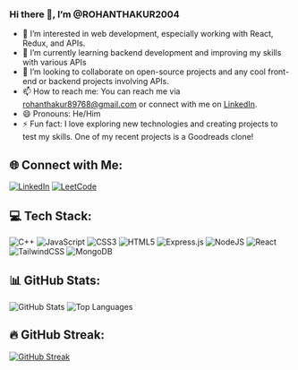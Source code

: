 
### Hi there 👋, I’m @ROHANTHAKUR2004

- 👀 I’m interested in web development, especially working with React, Redux, and APIs.
- 🌱 I’m currently learning backend development and improving my skills with various APIs 
- 💞️ I’m looking to collaborate on open-source projects and any cool front-end or backend projects involving APIs.
- 📫 How to reach me: You can reach me via [rohanthakur89768@gmail.com](mailto:rohanthakur89768@gmail.com) or connect with me on [LinkedIn](https://www.linkedin.com/in/rohan-makwana-0396a3283/).
- 😄 Pronouns: He/Him
- ⚡ Fun fact: I love exploring new technologies and creating  projects to test my skills. One of my recent projects is a Goodreads clone!


## 🌐 Connect with Me:
[![LinkedIn](https://img.shields.io/badge/LinkedIn-blue?style=for-the-badge&logo=linkedin&logoColor=white)](https://www.linkedin.com/in/rohan-makwana-0396a3283/)
[![LeetCode](https://img.shields.io/badge/LeetCode-FFA116?style=for-the-badge&logo=leetcode&logoColor=white)](https://leetcode.com/u/Rohan_makwana/)


## 💻 Tech Stack:
![C++](https://img.shields.io/badge/C++-00599C?style=for-the-badge&logo=c%2B%2B&logoColor=white)
![JavaScript](https://img.shields.io/badge/JavaScript-F7DF1E?style=for-the-badge&logo=javascript&logoColor=black)
![CSS3](https://img.shields.io/badge/CSS3-1572B6?style=for-the-badge&logo=css3&logoColor=white)
![HTML5](https://img.shields.io/badge/HTML5-E34F26?style=for-the-badge&logo=html5&logoColor=white)
![Express.js](https://img.shields.io/badge/Express.js-404D59?style=for-the-badge)
![NodeJS](https://img.shields.io/badge/Node.js-339933?style=for-the-badge&logo=nodedotjs&logoColor=white)
![React](https://img.shields.io/badge/React-20232A?style=for-the-badge&logo=react&logoColor=61DAFB)
![TailwindCSS](https://img.shields.io/badge/Tailwind_CSS-38B2AC?style=for-the-badge&logo=tailwind-css&logoColor=white)
![MongoDB](https://img.shields.io/badge/MongoDB-4EA94B?style=for-the-badge&logo=mongodb&logoColor=white)

## 📊 GitHub Stats:
![GitHub Stats](https://github-readme-stats.vercel.app/api?username=ROHANTHAKUR2004&show_icons=true&theme=radical)
![Top Languages](https://github-readme-stats.vercel.app/api/top-langs/?username=ROHANTHAKUR2004&layout=compact&theme=radical)

## 🔥 GitHub Streak:
[![GitHub Streak](https://github-readme-streak-stats.herokuapp.com/?user=ROHANTHAKUR2004&theme=radical)](https://git.io/streak-stats)

